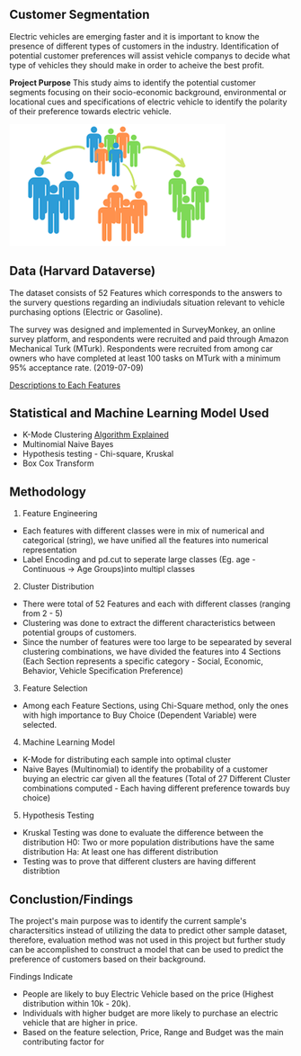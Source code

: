 
Customer Segmentation 
------------

Electric vehicles are emerging faster and it is important to know the presence of different types of customers in the industry.
Identification of potential customer preferences will assist vehicle companys to decide what type of vehicles they should make in order to acheive the best profit.

**Project Purpose**
This study aims to identify the potential customer segments focusing on their socio-economic background, environmental or locational cues and specifications of electric vehicle to identify the polarity of their preference towards electric vehicle. 

   
![ScreenShot](https://github.com/wjj1019/Customer-Segmentation---Case-Study/blob/main/Data/Customer-segmentation.png)

Data (Harvard Dataverse)
------------

The dataset consists of 52 Features which corresponds to the answers to the survery questions regarding an indiviudals situation relevant to vehicle purchasing options (Electric or Gasoline). 

The survey was designed and implemented in SurveyMonkey, an online survey platform, and respondents were recruited and paid through Amazon Mechanical Turk (MTurk). Respondents were recruited from among car owners who have completed at least 100 tasks on MTurk with a minimum 95% acceptance rate. (2019-07-09)

[Descriptions to Each Features](https://github.com/wjj1019/Customer-Segmentation---Case-Study/blob/main/Data/Feature%20Explanation.xlsx)
   
Statistical and Machine Learning Model Used
------------
* K-Mode Clustering [Algorithm Explained](https://github.com/wjj1019/Customer-Segmentation---Case-Study/blob/main/K-Mode%20Selection%20(Customer%20Distribution)/Algorithm%20Explanation%20Doc.pdf)
* Multinomial Naive Bayes 
* Hypothesis testing - Chi-square, Kruskal
* Box Cox Transform

Methodology
------------
1. Feature Engineering
- Each features with different classes were in mix of numerical and categorical (string), we have unified all the features into numerical representation
- Label Encoding and pd.cut to seperate large classes (Eg. age -Continuous -> Age Groups)into multipl classes

2. Cluster Distribution
- There were total of 52 Features and each with different classes (ranging from 2 - 5)
- Clustering was done to extract the different characteristics between potential groups of customers.
- Since the number of features were too large to be sepearated by several clustering combinations, we have divided the features into 4 Sections
(Each Section represents a specific category - Social, Economic, Behavior, Vehicle Specification Preference)

3. Feature Selection
- Among each Feature Sections, using Chi-Square method, only the ones with high importance to Buy Choice (Dependent Variable) were selected.

4. Machine Learning Model
- K-Mode for distributing each sample into optimal cluster
- Naive Bayes (Multinomial) to identify the probability of a customer buying an electric car given all the features
(Total of 27 Different Cluster combinations computed - Each having different preference towards buy choice)

5. Hypothesis Testing
- Kruskal Testing was done to evaluate the difference between the distribution
H0: Two or more population distributions have the same distribution
Ha: At least one has different distribution
- Testing was to prove that different clusters are having different distribtion 

Conclustion/Findings
---------------------
The project's main purpose was to identify the current sample's charactersitics instead of utilizing the data to predict other sample dataset,
therefore, evaluation method was not used in this project but further study can be accomplished to construct a model that can be used to predict
the preference of customers based on their background. 

Findings Indicate
- People are likely to buy Electric Vehicle based on the price (Highest distribution within 10k - 20k).
- Individuals with higher budget are more likely to purchase an electric vehicle that are higher in price.
- Based on the feature selection, Price, Range and Budget was the main contributing factor for 
